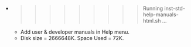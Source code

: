 * >>>>>>>>> Running inst-std-help-manuals-html.sh ...
  * Add user & developer manuals in Help menu.
  * Disk size = 2666648K. Space Used = 72K.
